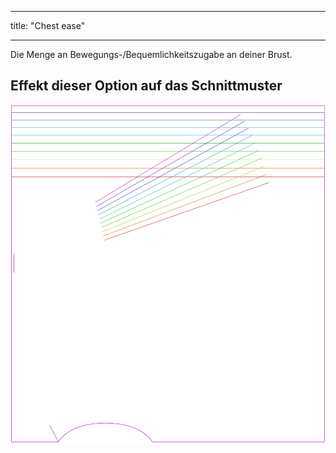 - - -
title: "Chest ease"
- - -

Die Menge an Bewegungs-/Bequemlichkeitszugabe an deiner Brust.

## Effekt dieser Option auf das Schnittmuster

![Dieses Bild zeigt den Effekt dieser Option, indem es mehrere Varianten überlagert, die einen anderen Wert für diese Option haben](tamiko_chestease_sample.svg "Effect of this option on the pattern")
